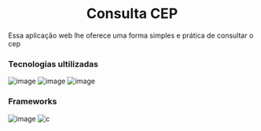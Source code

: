 <h1 align="center"> Consulta CEP </h1>



<p> Essa aplicação web lhe oferece uma forma simples e prática de consultar o cep</p>

<h3>Tecnologias ultilizadas</h3>

![image](https://img.shields.io/badge/HTML5-E34F26?style=for-the-badge&logo=html5&logoColor=white)
![image](https://img.shields.io/badge/CSS3-1572B6?style=for-the-badge&logo=css3&logoColor=white)
![image](https://img.shields.io/badge/JavaScript-323330?style=for-the-badge&logo=javascript&logoColor=F7DF1E)


<h3>Frameworks</h3>

![image](https://img.shields.io/badge/Bootstrap-563D7C?style=for-the-badge&logo=bootstrap&logoColor=white)
<img src="https://img.shields.io/badge/jQuery-0769AD?style=for-the-badge&logo=jquery&logoColor=white" alt="c"/>
